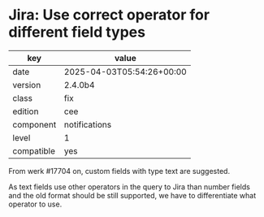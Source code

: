 [//]: # (werk v2)
# Jira: Use correct operator for different field types

key        | value
---------- | ---
date       | 2025-04-03T05:54:26+00:00
version    | 2.4.0b4
class      | fix
edition    | cee
component  | notifications
level      | 1
compatible | yes

From werk #17704 on, custom fields with type text are suggested.

As text fields use other operators in the query to Jira than number fields and
the old format should be still supported, we have to differentiate what
operator to use.
